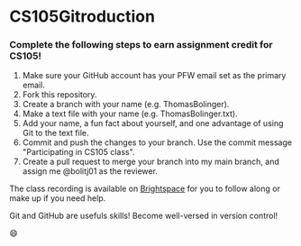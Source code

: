 # CS105Gitroduction
### Complete the following steps to earn assignment credit for CS105!
1. Make sure your GitHub account has your PFW email set as the primary email.
1. Fork this repository.
1. Create a branch with your name (e.g. ThomasBolinger).
1. Make a text file with your name (e.g. ThomasBolinger.txt).
1. Add your name, a fun fact about yourself, and one advantage of using Git to the text file.
1. Commit and push the changes to your branch. Use the commit message "Participating in CS105 class".
1. Create a pull request to merge your branch into my main branch, and assign me @bolitj01 as the reviewer.

The class recording is available on [Brightspace](https://purdue.brightspace.com/) for you to follow along or make up if you need help.

Git and GitHub are usefuls skills!
Become well-versed in version control!

:smile: